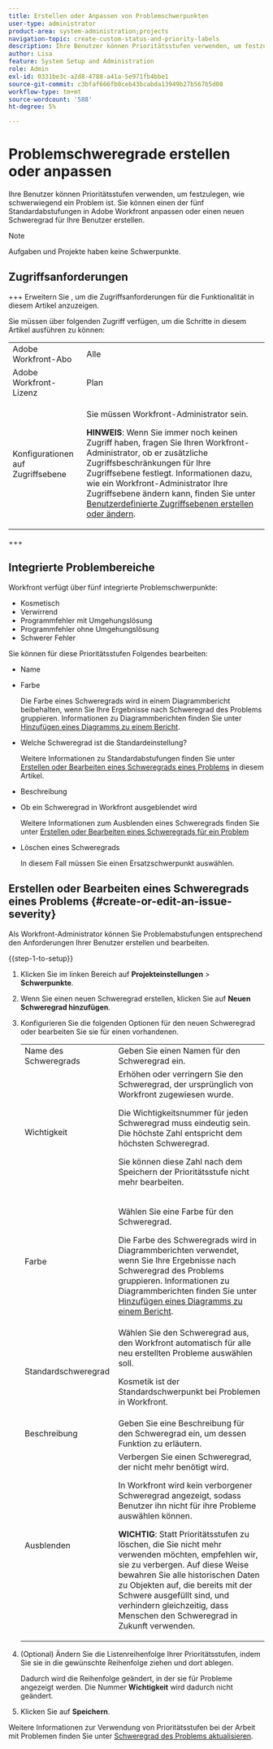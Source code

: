 ```yaml
---
title: Erstellen oder Anpassen von Problemschwerpunkten
user-type: administrator
product-area: system-administration;projects
navigation-topic: create-custom-status-and-priority-labels
description: Ihre Benutzer können Prioritätsstufen verwenden, um festzulegen, wie schwerwiegend ein Problem ist. Sie können einen der fünf Standardabstufungen in Adobe Workfront anpassen oder einen neuen Schweregrad für Ihre Benutzer erstellen.
author: Lisa
feature: System Setup and Administration
role: Admin
exl-id: 0331be3c-a2d8-4788-a41a-5e971fb4bbe1
source-git-commit: c3bfaf666fb0ceb43bcabda13949b27b567b5d08
workflow-type: tm+mt
source-wordcount: '588'
ht-degree: 5%

---
```


# Problemschweregrade erstellen oder anpassen

<!--
DON'T DELETE, DRAFT OR HIDE THIS ARTICLE. IT IS LINKED TO THE PRODUCT, THROUGH THE CONTEXT SENSITIVE HELP LINKS.

Linked to Understanding Issue Severity.
-->

Ihre Benutzer können Prioritätsstufen verwenden, um festzulegen, wie schwerwiegend ein Problem ist. Sie können einen der fünf Standardabstufungen in Adobe Workfront anpassen oder einen neuen Schweregrad für Ihre Benutzer erstellen.

>[!NOTE]
>
>Aufgaben und Projekte haben keine Schwerpunkte.

## Zugriffsanforderungen

+++ Erweitern Sie , um die Zugriffsanforderungen für die Funktionalität in diesem Artikel anzuzeigen.

Sie müssen über folgenden Zugriff verfügen, um die Schritte in diesem Artikel ausführen zu können:

<table style="table-layout:auto"> 
 <col> 
 <col> 
 <tbody> 
  <tr> 
   <td role="rowheader">Adobe Workfront-Abo</td> 
   <td>Alle</td> 
  </tr> 
  <tr> 
   <td role="rowheader">Adobe Workfront-Lizenz</td> 
   <td>Plan</td> 
  </tr> 
  <tr> 
   <td role="rowheader">Konfigurationen auf Zugriffsebene</td> 
   <td> <p>Sie müssen Workfront-Administrator sein.</p> <p><b>HINWEIS</b>: Wenn Sie immer noch keinen Zugriff haben, fragen Sie Ihren Workfront-Administrator, ob er zusätzliche Zugriffsbeschränkungen für Ihre Zugriffsebene festlegt. Informationen dazu, wie ein Workfront-Administrator Ihre Zugriffsebene ändern kann, finden Sie unter <a href="../../../administration-and-setup/add-users/configure-and-grant-access/create-modify-access-levels.md" class="MCXref xref">Benutzerdefinierte Zugriffsebenen erstellen oder ändern</a>.</p> </td> 
  </tr> 
 </tbody> 
</table>

+++

## Integrierte Problembereiche

Workfront verfügt über fünf integrierte Problemschwerpunkte:

* Kosmetisch
* Verwirrend
* Programmfehler mit Umgehungslösung
* Programmfehler ohne Umgehungslösung
* Schwerer Fehler

<p>Sie können für diese Prioritätsstufen Folgendes bearbeiten:</p>

* Name
* Farbe

  Die Farbe eines Schweregrads wird in einem Diagrammbericht beibehalten, wenn Sie Ihre Ergebnisse nach Schweregrad des Problems gruppieren. Informationen zu Diagrammberichten finden Sie unter [Hinzufügen eines Diagramms zu einem Bericht](../../../reports-and-dashboards/reports/creating-and-managing-reports/add-chart-report.md).

* Welche Schweregrad ist die Standardeinstellung?

  Weitere Informationen zu Standardabstufungen finden Sie unter [Erstellen oder Bearbeiten eines Schweregrads eines Problems](#create-or-edit-an-issue-severity) in diesem Artikel.
* Beschreibung
* Ob ein Schweregrad in Workfront ausgeblendet wird

  Weitere Informationen zum Ausblenden eines Schweregrads finden Sie unter [Erstellen oder Bearbeiten eines Schweregrads für ein Problem](#create-or-edit-an-issue-severity")

* Löschen eines Schweregrads

  In diesem Fall müssen Sie einen Ersatzschwerpunkt auswählen.

## Erstellen oder Bearbeiten eines Schweregrads eines Problems {#create-or-edit-an-issue-severity}

Als Workfront-Administrator können Sie Problemabstufungen entsprechend den Anforderungen Ihrer Benutzer erstellen und bearbeiten.

{{step-1-to-setup}}

1. Klicken Sie im linken Bereich auf **Projekteinstellungen** > **Schwerpunkte**.

1. Wenn Sie einen neuen Schweregrad erstellen, klicken Sie auf **Neuen Schweregrad hinzufügen**.
1. Konfigurieren Sie die folgenden Optionen für den neuen Schweregrad oder bearbeiten Sie sie für einen vorhandenen.

   <table style="table-layout:auto"> 
    <col> 
    <col> 
    <tbody> 
     <tr> 
      <td role="rowheader">Name des Schweregrads</td> 
      <td>Geben Sie einen Namen für den Schweregrad ein.</td> 
     </tr> 
     <tr> 
      <td role="rowheader">Wichtigkeit</td> 
      <td>Erhöhen oder verringern Sie den Schweregrad, der ursprünglich von Workfront zugewiesen wurde.
      <p>Die Wichtigkeitsnummer für jeden Schweregrad muss eindeutig sein. Die höchste Zahl entspricht dem höchsten Schweregrad.</p> <p>Sie können diese Zahl nach dem Speichern der Prioritätsstufe nicht mehr bearbeiten.</p> </td> 
     </tr> 
     <tr> 
      <td role="rowheader">Farbe</td> 
      <td> <p>Wählen Sie eine Farbe für den Schweregrad.</p> 
      <p>Die Farbe des Schweregrads wird in Diagrammberichten verwendet, wenn Sie Ihre Ergebnisse nach Schweregrad des Problems gruppieren. Informationen zu Diagrammberichten finden Sie unter <a href="../../../reports-and-dashboards/reports/creating-and-managing-reports/add-chart-report.md" class="MCXref xref">Hinzufügen eines Diagramms zu einem Bericht</a>.</p> </td> 
     </tr> 
     <tr> 
      <td role="rowheader">Standardschweregrad</td> 
      <td>Wählen Sie den Schweregrad aus, den Workfront automatisch für alle neu erstellten Probleme auswählen soll.</p>
      <p>Kosmetik ist der Standardschwerpunkt bei Problemen in Workfront.</p></td> 
     </tr> 
     <tr> 
      <td role="rowheader">Beschreibung</td> 
      <td>Geben Sie eine Beschreibung für den Schweregrad ein, um dessen Funktion zu erläutern.</td> 
     </tr> 
     <tr> 
      <td role="rowheader">Ausblenden</td> 
      <td> Verbergen Sie einen Schweregrad, der nicht mehr benötigt wird. 
      <p>In Workfront wird kein verborgener Schweregrad angezeigt, sodass Benutzer ihn nicht für ihre Probleme auswählen können.</p> 
      <p><b>WICHTIG</b>: Statt Prioritätsstufen zu löschen, die Sie nicht mehr verwenden möchten, empfehlen wir, sie zu verbergen. Auf diese Weise bewahren Sie alle historischen Daten zu Objekten auf, die bereits mit der Schwere ausgefüllt sind, und verhindern gleichzeitig, dass Menschen den Schweregrad in Zukunft verwenden.</p> </td> 
     </tr> 
    </tbody> 
   </table>

1. (Optional) Ändern Sie die Listenreihenfolge Ihrer Prioritätsstufen, indem Sie sie in die gewünschte Reihenfolge ziehen und dort ablegen.

   Dadurch wird die Reihenfolge geändert, in der sie für Probleme angezeigt werden. Die Nummer **Wichtigkeit** wird dadurch nicht geändert.

1. Klicken Sie auf **Speichern**.

Weitere Informationen zur Verwendung von Prioritätsstufen bei der Arbeit mit Problemen finden Sie unter [Schweregrad des Problems aktualisieren](../../../manage-work/issues/issue-information/update-issue-severity.md).
